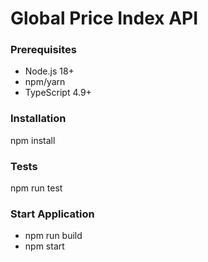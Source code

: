 # Global Price Index API

### Prerequisites

- Node.js 18+
- npm/yarn
- TypeScript 4.9+

### Installation
npm install

### Tests
npm run test

### Start Application
- npm run build
- npm start